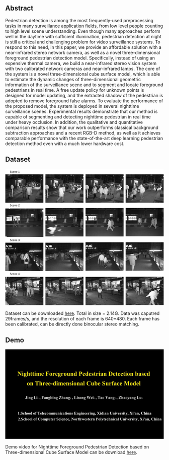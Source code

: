 ## Abstract

Pedestrian detection is among the most frequently-used preprocessing tasks in many surveillance application fields, from low level people counting to high level scene understanding. Even though many approaches perform well in the daytime with sufficient illumination, pedestrian detection at night is still a critical and challenging problem for video surveillance systems. To respond to this need, in this paper, we provide an affordable solution with a near-infrared stereo network camera, as well as a novel three-dimensional foreground pedestrian detection model. Specifically, instead of using an expensive thermal camera, we build a near-infrared stereo vision system with two calibrated network cameras and near-infrared lamps. The core of the system is a novel three-dimensional cube surface model, which is able to estimate the dynamic changes of three-dimensional geometric information of the surveillance scene and to segment and locate foreground pedestrians in real time. A free update policy for unknown points is designed for model updating, and the extracted shadow of the pedestrian is adopted to remove foreground false alarms. To evaluate the performance of the proposed model, the system is deployed in several nighttime surveillance scenes. Experimental results demonstrate that our method is capable of segmenting and detecting nighttime pedestrian in real time under heavy occlusion. In addition, the qualitative and quantitative comparison results show that our work outperforms classical background subtraction approaches and a recent RGB-D method, as well as it achieves comparable performance with the state-of-the-art deep learning pedestrian detection method even with a much lower hardware cost.

## Dataset

![Image](dataset.png)

Dataset can be downloaded [here](https://pan.baidu.com/s/1mhLMIoS). Total in size = 2.14G. Data was caputred 29frames/s, and the resolution of each frame is 640*480. Each frame has been calibrated, can be directly done binocular stereo matching.

## Demo

![Image](logo.png)

Demo video for Nighttime Foreground Pedestrian Detection based on Three-dimensional Cube Surface Model can be download [here](https://pan.baidu.com/s/1mhLMIoS).

